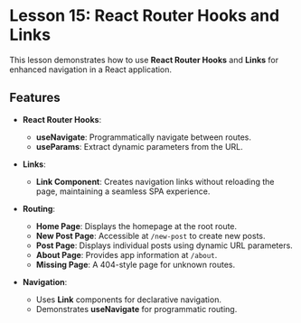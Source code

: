 # Lesson 15: React Router Hooks and Links

This lesson demonstrates how to use **React Router Hooks** and **Links** for enhanced navigation in a React application.

## Features

- **React Router Hooks**:

  - **useNavigate**: Programmatically navigate between routes.
  - **useParams**: Extract dynamic parameters from the URL.

- **Links**:

  - **Link Component**: Creates navigation links without reloading the page, maintaining a seamless SPA experience.

- **Routing**:

  - **Home Page**: Displays the homepage at the root route.
  - **New Post Page**: Accessible at `/new-post` to create new posts.
  - **Post Page**: Displays individual posts using dynamic URL parameters.
  - **About Page**: Provides app information at `/about`.
  - **Missing Page**: A 404-style page for unknown routes.

- **Navigation**:
  - Uses **Link** components for declarative navigation.
  - Demonstrates **useNavigate** for programmatic routing.
